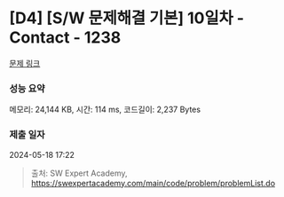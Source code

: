# [D4] [S/W 문제해결 기본] 10일차 - Contact - 1238 

[문제 링크](https://swexpertacademy.com/main/code/problem/problemDetail.do?contestProbId=AV15B1cKAKwCFAYD) 

### 성능 요약

메모리: 24,144 KB, 시간: 114 ms, 코드길이: 2,237 Bytes

### 제출 일자

2024-05-18 17:22



> 출처: SW Expert Academy, https://swexpertacademy.com/main/code/problem/problemList.do